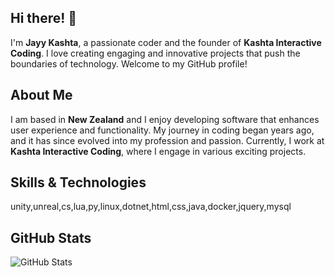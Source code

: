 ## Hi there! 👋

I'm **Jayy Kashta**, a passionate coder and the founder of **Kashta Interactive Coding**. I love creating engaging and innovative projects that push the boundaries of technology. Welcome to my GitHub profile!

## About Me

I am based in **New Zealand** and I enjoy developing software that enhances user experience and functionality. My journey in coding began years ago, and it has since evolved into my profession and passion. Currently, I work at **Kashta Interactive Coding**, where I engage in various exciting projects.

## Skills & Technologies

unity,unreal,cs,lua,py,linux,dotnet,html,css,java,docker,jquery,mysql

## GitHub Stats

 ![GitHub Stats](https://github-readme-stats.vercel.app/api?username=JayyKashtaCodes&show_icons=true&hide_title=true&count_private=true&theme=radical)
